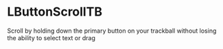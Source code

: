 # LButtonScrollTB
Scroll by holding down the primary button on your trackball without losing the ability to select text or drag
